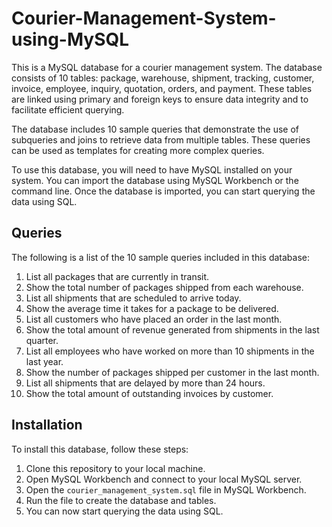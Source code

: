 # Courier-Management-System-using-MySQL

This is a MySQL database for a courier management system. The database consists of 10 tables: package, warehouse, shipment, tracking, customer, invoice, employee, inquiry, quotation, orders, and payment. These tables are linked using primary and foreign keys to ensure data integrity and to facilitate efficient querying.

The database includes 10 sample queries that demonstrate the use of subqueries and joins to retrieve data from multiple tables. These queries can be used as templates for creating more complex queries.

To use this database, you will need to have MySQL installed on your system. You can import the database using MySQL Workbench or the command line. Once the database is imported, you can start querying the data using SQL.

## Queries

The following is a list of the 10 sample queries included in this database:

1. List all packages that are currently in transit.
2. Show the total number of packages shipped from each warehouse.
3. List all shipments that are scheduled to arrive today.
4. Show the average time it takes for a package to be delivered.
5. List all customers who have placed an order in the last month.
6. Show the total amount of revenue generated from shipments in the last quarter.
7. List all employees who have worked on more than 10 shipments in the last year.
8. Show the number of packages shipped per customer in the last month.
9. List all shipments that are delayed by more than 24 hours.
10. Show the total amount of outstanding invoices by customer.

## Installation

To install this database, follow these steps:

1. Clone this repository to your local machine.
2. Open MySQL Workbench and connect to your local MySQL server.
3. Open the `courier_management_system.sql` file in MySQL Workbench.
4. Run the file to create the database and tables.
5. You can now start querying the data using SQL.
